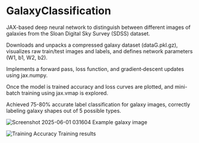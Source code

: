 # GalaxyClassification
JAX-based deep neural network to distinguish between different images of galaxies from the Sloan Digital Sky Survey (SDSS) dataset.

Downloads and unpacks a compressed galaxy dataset (dataG.pkl.gz), visualizes raw train/test images and labels, and defines network parameters (W1, b1, W2, b2).

Implements a forward pass, loss function, and gradient‐descent updates using jax.numpy.

Once the model is trained accuracy and loss curves are plotted, and mini-batch training using jax.vmap is explored.

Achieved 75-80% accurate label classification for galaxy images, correctly labeling galaxy shapes out of 5 possible types.

![Screenshot 2025-06-01 031604](https://github.com/user-attachments/assets/100471d7-b3b5-40d8-bf3a-a42ecd9787b9)
Example galaxy image

![Training Accuracy](https://github.com/user-attachments/assets/46876690-4a55-4713-b398-a585a775057f)
Training results
